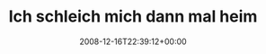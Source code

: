 ---
retweeted: false
source: <a href="http://twitter.com" rel="nofollow">Twitter Web Client</a>
entities:
  hashtags:
  - text: trac
    indices:
    - '33'
    - '38'
  - text: tickets
    indices:
    - '39'
    - '47'
  - text: irrsin
    indices:
    - '48'
    - '55'
  - text: muede
    indices:
    - '56'
    - '62'
  symbols: []
  user_mentions: []
  urls: []
display_text_range:
- '0'
- '62'
favorite_count: '0'
id_str: '1061590072'
truncated: false
retweet_count: '0'
id: '1061590072'
created_at: Tue Dec 16 22:39:12 +0000 2008
favorited: false
full_text: 'Ich schleich mich dann mal heim. #trac #tickets #irrsin #muede'
lang: de
tags:
- trac
- tickets
- irrsin
- muede
- pesos:twitter
date: '2008-12-16T22:39:12+00:00'
src: https://twitter.com/bascht/status/1061590072
original_url: https://twitter.com/bascht/status/1061590072
type: twitter_tweet
text: 'Ich schleich mich dann mal heim. #trac #tickets #irrsin #muede'
title: Ich schleich mich dann mal heim

---